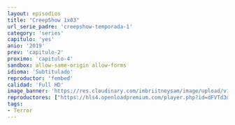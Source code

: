 ```yaml
---
layout: episodios
title: "CreepShow 1x03"
url_serie_padre: 'creepshow-temporada-1'
category: 'series'
capitulo: 'yes'
anio: '2019'
prev: 'capitulo-2'
proximo: 'capitulo-4'
sandbox: allow-same-origin allow-forms
idioma: 'Subtitulado'
reproductor: 'fembed'
calidad: 'Full HD'
image_banner: 'https://res.cloudinary.com/imbriitneysam/image/upload/v1546545022/reason1-banner-min.jpg'
reproductores: ["https://hls4.openloadpremium.com/player.php?id=dFVTd3dyMXN5dVJENEh0cUNJN0JuSUF6YUI3eTkzVmtkNDQyMzJhQ2ZwbU1GcEN1QUhzOHkzRzhlS2RPc0V4VjBIMEo2NkhDS1R3dDU2OTNWd3ZUWWc9PQ&sub=https://sub.cuevana2.io/vtt-sub/sub7/Creepshow.S01E03.vtt","https://player.openplay.vip/player.php?id=MTkx&sub=https://sub.cuevana2.io/vtt-sub/sub7/Creepshow.S01E03.vtt","https://tutumeme.net/embed/player.php?u=bXQ3ajJOaW1wcFRGcEs2VW5XRGExTlRPMytmUnc3bHVwcWhoenVIUjI5SHF5TlNwc0taaG1jN2gwZHZSNTlIRHVhV2tZWitkNUtDVDNOL1ZvYW1rYjJkcG42Q2U","https://player.cuevana2.io/irgotoolp.php?url=eTllbW9hZHpYNURLejlaalg2T3BsYy9PMHNTV29hYWVuY3JYMEpHVm9LRm9uWlRYbTVKL200MXFmN0tRMEphbmFRPT0&sub=https://sub.cuevana2.io/vtt-sub/sub7/Creepshow.S01E03.vtt"]
tags:
- Terror
---
```













